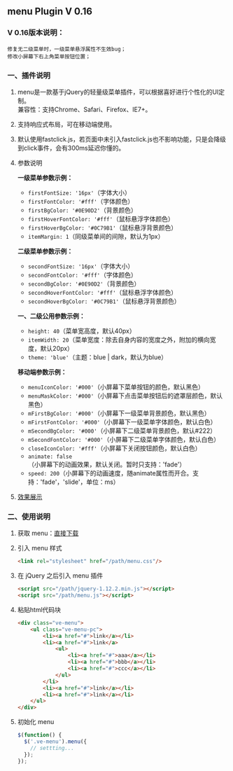 ## menu Plugin V 0.16

### V 0.16版本说明： 
	修复无二级菜单时，一级菜单悬浮属性不生效bug；
	修改小屏幕下右上角菜单按钮位置；

<!-- ### 历史版本说明：

####v0.15：
	修复连续快速点击时的bug，增加渐隐渐现效果(fade)，增加下拉动画效果(slide)。

####v0.14：
	移动端添加了动画效果

####v0.13：
	代码重构，方便功能拓展。 -->

### 一、插件说明

1. menu是一款基于jQuery的轻量级菜单插件，可以根据喜好进行个性化的UI定制。  
兼容性：支持Chrome、Safari、Firefox、IE7+。

2. 支持响应式布局，可在移动端使用。 

3. 默认使用fastclick.js，若页面中未引入fastclick.js也不影响功能，只是会降级到click事件，会有300ms延迟你懂的。

4. 参数说明  

	**一级菜单参数示例：**
    - `firstFontSize: '16px'`（字体大小）  
    - `firstFontColor: '#fff'`（字体颜色） 
    - `firstBgColor: '#0E90D2'`（背景颜色）
    - `firstHoverFontColor: '#fff'`（鼠标悬浮字体颜色）
    - `firstHoverBgColor: '#0C79B1'`（鼠标悬浮背景颜色）
    - `itemMargin: 1`（同级菜单间的间隙，默认为1px）
    
    **二级菜单参数示例：**
    - `secondFontSize: '16px'`（字体大小）  
    - `secondFontColor: '#fff'`（字体颜色） 
    - `secondBgColor: '#0E90D2'`（背景颜色）
    - `secondHoverFontColor: '#fff'`（鼠标悬浮字体颜色）
    - `secondHoverBgColor: '#0C79B1'`（鼠标悬浮背景颜色）
     
	**一、二级公用参数示例：**
	- `height: 40`（菜单宽高度，默认40px）  
	- `itemWidth: 20`（菜单宽度：除去自身内容的宽度之外，附加的横向宽度，默认20px） 
  	- `theme: 'blue'`（主题：blue | dark，默认为blue）    

    **移动端参数示例：**
  	- `menuIconColor: '#000'`（小屏幕下菜单按钮的颜色，默认黑色）
  	- `menuMaskColor: '#000'`（小屏幕下点击菜单按钮后的遮罩层颜色，默认黑色）
  	- `mFirstBgColor: '#000'`（小屏幕下一级菜单背景颜色，默认黑色）
  	- `mFirstFontColor: '#000'`（小屏幕下一级菜单字体颜色，默认白色）
  	- `mSecondBgColor: '#000'`（小屏幕下二级菜单背景颜色，默认#222）
  	- `mSecondFontColor: '#000'`（小屏幕下二级菜单字体颜色，默认白色）
  	- `closeIconColor: '#fff'`（小屏幕下关闭按钮颜色，默认白色）
  	- `animate: false`（小屏幕下的动画效果，默认关闭。暂时只支持：'fade'）
  	- `speed: 200`（小屏幕下的动画速度，随animate属性而开合。支持：'fade'，'slide'，单位：ms）  

5. [效果展示](https://zhangsilei.github.io/demo/menu/index)  

### 二、使用说明

1. 获取 menu：[直接下载](https://github.com/zhangsilei/menu/archive/v0.16.zip)

2. 引入 menu 样式  
	```html
	<link rel="stylesheet" href="/path/menu.css"/> 
	```
  
3. 在 jQuery 之后引入 menu 插件  
	```html
	<script src="/path/jquery-1.12.2.min.js"></script>
	<script src="/path/menu.js"></script>
	```

4. 粘贴html代码块  
	```html
	<div class="ve-menu">     
		<ul class="ve-menu-pc">
			<li><a href="#">link</a></li>
			<li><a href="#">link</a>
				<ul>  
					<li><a href="#">aaa</a></li>
					<li><a href="#">bbb</a></li>
					<li><a href="#">ccc</a></li> 
				</ul>
			</li>
			<li><a href="#">link</a></li>
			<li><a href="#">link</a></li>
		</ul>
	</div>
	  ```
  
5. 初始化 menu
	```js
	$(function() {
	  $('.ve-menu').menu({
	    // settting...
	  });
	});
	```

